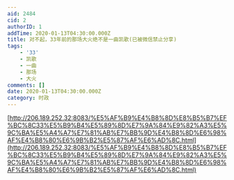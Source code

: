 ```yaml
---
aid: 2484
cid: 2
authorID: 1
addTime: 2020-01-13T04:30:00.000Z
title: 对不起，33年前的那场大火绝不是一曲凯歌(已被微信禁止分享)
tags:
    - '33'
    - 凯歌
    - 一曲
    - 那场
    - 大火
comments: []
date: 2020-01-13T04:30:00.000Z
category: 时政
---
```


[http://206.189.252.32:8083/%E5%AF%B9%E4%B8%8D%E8%B5%B7%EF%BC%8C33%E5%B9%B4%E5%89%8D%E7%9A%84%E9%82%A3%E5%9C%BA%E5%A4%A7%E7%81%AB%E7%BB%9D%E4%B8%8D%E6%98%AF%E4%B8%80%E6%9B%B2%E5%87%AF%E6%AD%8C.html](http://206.189.252.32:8083/%E5%AF%B9%E4%B8%8D%E8%B5%B7%EF%BC%8C33%E5%B9%B4%E5%89%8D%E7%9A%84%E9%82%A3%E5%9C%BA%E5%A4%A7%E7%81%AB%E7%BB%9D%E4%B8%8D%E6%98%AF%E4%B8%80%E6%9B%B2%E5%87%AF%E6%AD%8C.html)

